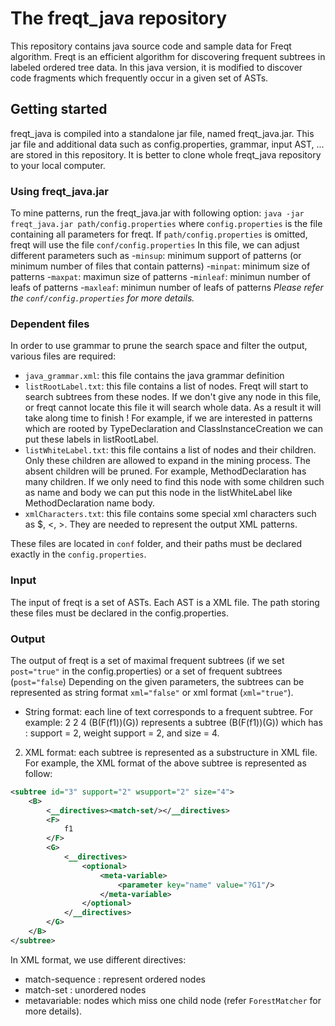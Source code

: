 # The freqt_java repository #
This repository contains java source code and sample data for Freqt algorithm.
Freqt is an efficient algorithm for discovering frequent subtrees in labeled ordered tree data.
In this java version, it is modified to discover code fragments which frequently occur
in a given set of ASTs. 

## Getting started ##
freqt_java is compiled into a standalone jar file, named freqt_java.jar.
This jar file and additional data such as config.properties, grammar, input AST, ... 
are stored in this repository. It is better to clone whole freqt_java repository
to your local computer.

### Using freqt_java.jar ###
To mine patterns, run the freqt_java.jar with following option:
`java -jar freqt_java.jar path/config.properties`
where `config.properties` is the file containing all parameters for freqt.
If `path/config.properties` is omitted, freqt will use the file `conf/config.properties`
In this file, we can adjust different parameters such as
-`minsup`: minimum support of patterns (or minimum number of files that contain patterns)
-`minpat`: minimum size of patterns
-`maxpat`: maximun size of patterns
-`minleaf`: minimun number of leafs of patterns
-`maxleaf`: minimun number of leafs of patterns
*Please refer the `conf/config.properties` for more details.*

### Dependent files ###
In order to use grammar to prune the search space and filter the output, various files are required:
- `java_grammar.xml`: this file contains the java grammar definition
- `listRootLabel.txt`: this file contains a list of nodes. Freqt will start to search subtrees from these nodes. If we don't give any node in this file, or freqt cannot locate this file it will search whole data. As a result it will take along time to finish !
For example, if we are interested in patterns which are rooted by TypeDeclaration and ClassInstanceCreation we can put these labels in listRootLabel.
- `listWhiteLabel.txt`: this file contains a list of nodes and their children. Only these children are allowed to expand in the mining process. The absent children will be pruned.
For example, MethodDeclaration has many children. If we only need to find this node with some children such as name and body we can put this node in the listWhiteLabel like MethodDeclaration name body.
- `xmlCharacters.txt`: this file contains some special xml characters such as $, <, >. They are needed to represent the output XML patterns. 

These files are located in `conf` folder, and their paths must be declared exactly in the `config.properties`.

### Input ###
The input of freqt is a set of ASTs. Each AST is a XML file. The path storing these files must be declared in the config.properties.    


### Output ###
The output of freqt is a set of maximal frequent subtrees (if we set `post="true"` in the config.properties) or a set of frequent subtrees (`post="false`)
Depending on the given parameters, the subtrees can be represented as string format `xml="false"` or xml format (`xml="true"`).

- String format: each line of text corresponds to a frequent subtree.
For example: 2	2	4	(B(F(f1))(G)) represents a subtree (B(F(f1))(G))
which has : support = 2, weight support = 2, and size = 4.

2. XML format: each subtree is represented as a substructure in XML file.
For example, the XML format of the above subtree is represented as follow:

```xml
<subtree id="3" support="2" wsupport="2" size="4">
	<B>
		<__directives><match-set/></__directives>
		<F>
			f1
		</F>
		<G>
			<__directives>
				<optional>
					<meta-variable>
						<parameter key="name" value="?G1"/>
					</meta-variable>
				</optional>			
			</__directives>
		</G>
	</B>
</subtree>
```

In XML format, we use different directives:
- match-sequence : represent ordered nodes
- match-set : unordered nodes
- metavariable: nodes which miss one child node
(refer `ForestMatcher` for more details).
